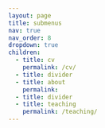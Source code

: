 ```yaml
---
layout: page
title: submenus
nav: true
nav_order: 8
dropdown: true
children:
  - title: cv 
    permalink: /cv/
  - title: divider
  - title: about
    permalink: 
  - title: divider
  - title: teaching
    permalink: /teaching/
---
```

